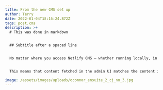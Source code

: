 ```yaml
---
title: From the new CMS set up
author: Terry
date: 2022-01-04T18:16:24.872Z
tags: post,cms
description: >+
  # This was done in markdown


  ## Subtitle after a spaced line


  No matter where you access Netlify CMS — whether running locally, in a staging environment, or in your published site — it always fetches and commits files in your hosted repository (for example, on GitHub), on the branch you configured in your Netlify CMS config.yml file.


  This means that content fetched in the admin UI matches the content in the repository, which may be different from your locally running site. It also means that content saved using the admin UI saves directly to the hosted repository, even if you're running the UI locally or in staging.

image: /assets/images/uploads/oconnor_ensuite_2_cj_nn_3.jpg
---
```

